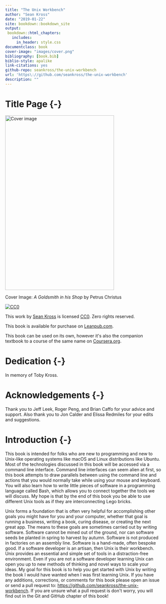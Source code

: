 ```yaml
--- 
title: "The Unix Workbench"
author: "Sean Kross"
date: "2019-01-22"
site: bookdown::bookdown_site
output:
 bookdown::html_chapters:
   includes:
     in_header: style.css
documentclass: book
cover-image: "images/cover.png"
bibliography: [book.bib]
biblio-style: apalike
link-citations: yes
github-repo: seankross/the-unix-workbench
url: 'https\://github.com/seankross/the-unix-workbench'
description: ""
---
```


# Title Page {-}

<img src="images/cover.png" width="350" height="560" alt="Cover image" />

Cover Image: *A Goldsmith in his Shop* by Petrus Christus

[![CC0](images/cc0.png)](https://creativecommons.org/publicdomain/zero/1.0/)

This work by [Sean Kross](http://seankross.com) is licensed 
[CC0](https://creativecommons.org/publicdomain/zero/1.0/). Zero rights reserved.

This book is available for purchase on [Leanpub.com](https://leanpub.com/unix).

This book can be used on its own, however it's also the companion textbook to
a course of the same name on [Coursera.org](https://www.coursera.org/learn/unix).

# Dedication {-}

In memory of Toby Kross.

# Acknowledgements {-}

Thank you to Jeff Leek, Roger Peng, and Brian Caffo for your advice and support.
Also thank you to Jon Calder and Elissa Redmiles for your edits and suggestions.

# Introduction {-}

This book is intended for folks who are new to programming and new to Unix-like
operating systems like macOS and Linux distributions like Ubuntu. Most of the
technologies discussed in this book will be accessed via a command line
interface. Command line 
interfaces can seem alien at first, so this book
attempts to draw parallels between using the command line and actions that you
would normally take while using your mouse and keyboard.
You will also learn how to write little pieces of software in a programming
language called Bash, which allows you to connect together the tools we will
discuss. My hope is that by the end of this book you be able to use different
Unix tools as if they are interconnecting Lego bricks.

Unix forms a foundation that is often very helpful for
accomplishing other goals you might have for you and your computer, whether
that goal is running a business, writing a book, curing disease, or creating
the next great app. The means to these goals are sometimes carried out by
writing software.
Software cannot be mined out of the ground, nor can software seeds be planted in
spring to harvest by autumn. Software is not produced in factories on an
assembly line. Software is a hand-made, often bespoke good. If a software
developer is an artisan, then Unix is their workbench. Unix provides an
essential and simple set of tools in a distraction-free environment. Even if
you are not a software developer learning Unix can open you up to new methods
of thinking and novel ways to scale your ideas. My goal
for this book is to help you get started with Unix by writing the book I would
have wanted when I was first learning Unix. If you have any additions,
corrections, or comments for this book please open an issue or send a pull
request to: https://github.com/seankross/the-unix-workbench. If you are unsure
what a pull request is don't worry, you will find out in the Git and GitHub
chapter of this book!
